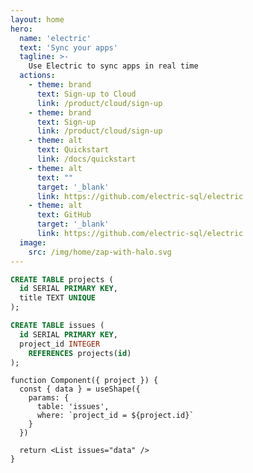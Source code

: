 ```yaml
---
layout: home
hero:
  name: 'electric'
  text: 'Sync your apps'
  tagline: >-
    Use Electric to sync apps in real time
  actions:
    - theme: brand
      text: Sign-up to Cloud
      link: /product/cloud/sign-up
    - theme: brand
      text: Sign-up
      link: /product/cloud/sign-up
    - theme: alt
      text: Quickstart
      link: /docs/quickstart
    - theme: alt
      text: "​"
      target: '_blank'
      link: https://github.com/electric-sql/electric
    - theme: alt
      text: GitHub
      target: '_blank'
      link: https://github.com/electric-sql/electric
  image:
    src: /img/home/zap-with-halo.svg
---
```


<script setup>
import { onMounted } from 'vue'

import {
  BackedBySection,
  GetStartedStrap,
  LatestNewsSection,
  NoSilosStrap,
  OpenSourceSection,
  PGliteStrap,
  ScalesToSection,
  SolvesSyncSection,
  SyncAwesomeSection,
  UsedBySection,
  WorksWithSection
} from './src/components/home'

onMounted(() => {
  if (typeof window !== 'undefined' && document.querySelector) {
    document.querySelectorAll('.actions a[href^="https://github.com"]').forEach((link) => {
      if (!link.querySelector('.vpi-social-github')) {
        const icon = document.createElement('span')
        icon.classList.add('vpi-social-github')

        link.prepend(icon)
      }
    })
  }
})
</script>



<div data-template="true" class="hidden" id="works-with-sql-template">

```sql
CREATE TABLE projects (
  id SERIAL PRIMARY KEY,
  title TEXT UNIQUE
);

CREATE TABLE issues (
  id SERIAL PRIMARY KEY,
  project_id INTEGER
    REFERENCES projects(id)
);
```

</div>
<div data-template="true" class="hidden" id="works-with-tsx-template">

```tsx
function Component({ project }) {
  const { data } = useShape({
    params: {
      table: 'issues',
      where: `project_id = ${project.id}`
    }
  })

  return <List issues="data" />
}
```

</div>

<SyncAwesomeSection />
<SolvesSyncSection />
<WorksWithSection />
<ScalesToSection />
<NoSilosStrap />
<UsedBySection />
<BackedBySection />
<OpenSourceSection />
<PGliteStrap />
<LatestNewsSection />
<GetStartedStrap />
